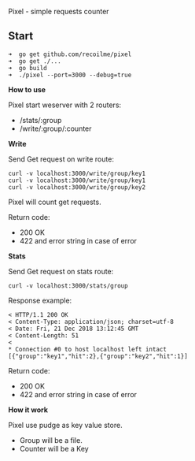 Pixel - simple requests counter


## Start
```
➜  go get github.com/recoilme/pixel  
➜  go get ./...
➜  go build
➜  ./pixel --port=3000 --debug=true
```

**How to use**

Pixel start weserver with 2 routers:

 - /stats/:group
 - /write/:group/:counter


**Write**

Send Get request on write route:

```
curl -v localhost:3000/write/group/key1
curl -v localhost:3000/write/group/key1
curl -v localhost:3000/write/group/key2
```

Pixel will count get requests. 


Return code:
 - 200 OK
 - 422 and error string in case of error


**Stats**

Send Get request on stats route:

```
curl -v localhost:3000/stats/group
```

Response example:

```
< HTTP/1.1 200 OK
< Content-Type: application/json; charset=utf-8
< Date: Fri, 21 Dec 2018 13:12:45 GMT
< Content-Length: 51
<
* Connection #0 to host localhost left intact
[{"group":"key1","hit":2},{"group":"key2","hit":1}]
```

Return code:
 - 200 OK
 - 422 and error string in case of error

**How it work**

Pixel use pudge as key value store. 

 - Group will be a file. 
 - Counter will be a Key 